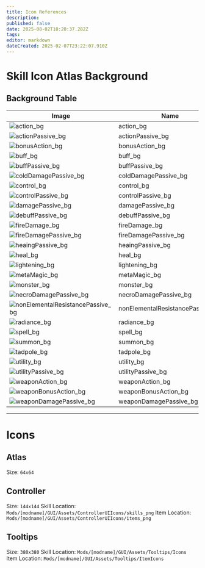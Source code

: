 ```yaml
---
title: Icon References
description: 
published: false
date: 2025-08-02T10:20:37.282Z
tags: 
editor: markdown
dateCreated: 2025-02-07T23:22:07.910Z
---
```


# Skill Icon Atlas Background

## Background Table
|Image|Name|Notes|
|-|-|-|
|![action_bg](/bg3_assets/controlleruiicons/icon_bg_png/action_bg.png)|action_bg| |
|![actionPassive_bg](/bg3_assets/controlleruiicons/icon_bg_png/actionpassive_bg.png)|actionPassive_bg| |
|![bonusAction_bg](/bg3_assets/controlleruiicons/icon_bg_png/bonusaction_bg.png)|bonusAction_bg| |
|![buff_bg](/bg3_assets/controlleruiicons/icon_bg_png/buff_bg.png)|buff_bg| |
|![buffPassive_bg](/bg3_assets/controlleruiicons/icon_bg_png/buffpassive_bg.png)|buffPassive_bg| |
|![coldDamagePassive_bg](/bg3_assets/controlleruiicons/icon_bg_png/colddamagepassive_bg.png)|coldDamagePassive_bg| |
|![control_bg](/bg3_assets/controlleruiicons/icon_bg_png/control_bg.png)|control_bg| |
|![controlPassive_bg](/bg3_assets/controlleruiicons/icon_bg_png/controlpassive_bg.png)|controlPassive_bg| |
|![damagePassive_bg](/bg3_assets/controlleruiicons/icon_bg_png/damagepassive_bg.png)|damagePassive_bg| |
|![debuffPassive_bg](/bg3_assets/controlleruiicons/icon_bg_png/debuffpassive_bg.png)|debuffPassive_bg| |
|![fireDamage_bg](/bg3_assets/controlleruiicons/icon_bg_png/firedamage_bg.png)|fireDamage_bg| |
|![fireDamagePassive_bg](/bg3_assets/controlleruiicons/icon_bg_png/firedamagepassive_bg.png)|fireDamagePassive_bg| |
|![heaingPassive_bg](/bg3_assets/controlleruiicons/icon_bg_png/heaingpassive_bg.png)|heaingPassive_bg| |
|![heal_bg](/bg3_assets/controlleruiicons/icon_bg_png/heal_bg.png)|heal_bg| |
|![lightening_bg](/bg3_assets/controlleruiicons/icon_bg_png/lightening_bg.png)|lightening_bg| |
|![metaMagic_bg](/bg3_assets/controlleruiicons/icon_bg_png/metamagic_bg.png)|metaMagic_bg| |
|![monster_bg](/bg3_assets/controlleruiicons/icon_bg_png/monster_bg.png)|monster_bg| |
|![necroDamagePassive_bg](/bg3_assets/controlleruiicons/icon_bg_png/necrodamagepassive_bg.png)|necroDamagePassive_bg| |
|![nonElementalResistancePassive_bg](/bg3_assets/controlleruiicons/icon_bg_png/nonelementalresistancepassive_bg.png)|nonElementalResistancePassive_bg| |
|![radiance_bg](/bg3_assets/controlleruiicons/icon_bg_png/radiance_bg.png)|radiance_bg| |
|![spell_bg](/bg3_assets/controlleruiicons/icon_bg_png/spell_bg.png)|spell_bg| |
|![summon_bg](/bg3_assets/controlleruiicons/icon_bg_png/summon_bg.png)|summon_bg| |
|![tadpole_bg](/bg3_assets/controlleruiicons/icon_bg_png/tadpole_bg.png)|tadpole_bg| |
|![utility_bg](/bg3_assets/controlleruiicons/icon_bg_png/utility_bg.png)|utility_bg| |
|![utilityPassive_bg](/bg3_assets/controlleruiicons/icon_bg_png/utilitypassive_bg.png)|utilityPassive_bg| |
|![weaponAction_bg](/bg3_assets/controlleruiicons/icon_bg_png/weaponAction_bg.png)|weaponAction_bg| |
|![weaponBonusAction_bg](/bg3_assets/controlleruiicons/icon_bg_png/weaponBonusAction_bg.png)|weaponBonusAction_bg| |
|![weaponDamagePassive_bg](/bg3_assets/controlleruiicons/icon_bg_png/weapondamagepassive_bg.png)|weaponDamagePassive_bg| |

---

# Icons

## Atlas
Size: `64x64`

## Controller
Size: `144x144`
Skill Location: `Mods/[modname]/GUI/Assets/ControllerUIIcons/skills_png`
Item Location: `Mods/[modname]/GUI/Assets/ControllerUIIcons/items_png`

## Tooltips
Size: `380x380`
Skill Location: `Mods/[modname]/GUI/Assets/Tooltips/Icons`
Item Location: `Mods/[modname]/GUI/Assets/Tooltips/ItemIcons`

